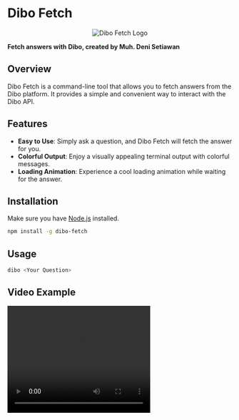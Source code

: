 # Dibo Fetch

<p align="center">
  <img src="https://media.discordapp.net/attachments/1184740016883236894/1195249276478046208/WhatsApp_Image_2023-10-05_at_16.28.41.jpg?ex=65b34da2&is=65a0d8a2&hm=8c9a8bdb4b4ad4c9139a294a621121d7c92821c45b07d85b84d6c6c52e9ca5a8&=&format=webp&width=300&height=300" alt="Dibo Fetch Logo">
</p>

**Fetch answers with Dibo, created by Muh. Deni Setiawan**

## Overview

Dibo Fetch is a command-line tool that allows you to fetch answers from the Dibo platform. It provides a simple and convenient way to interact with the Dibo API.

## Features

- **Easy to Use**: Simply ask a question, and Dibo Fetch will fetch the answer for you.
- **Colorful Output**: Enjoy a visually appealing terminal output with colorful messages.
- **Loading Animation**: Experience a cool loading animation while waiting for the answer.

## Installation

Make sure you have [Node.js](https://nodejs.org/) installed.

```bash
npm install -g dibo-fetch 
```

## Usage

```bash
dibo <Your Question>
```
## Video Example

<video width="320" height="240" controls>
  <source src="https://cdn.discordapp.com/attachments/1184740016883236894/1195255780438446110/tutorial_dibo.mp4?ex=65b353b0&is=65a0deb0&hm=b9933e08cf5186f9ccf8de04f94b0b72e306310fadad3855cb82777b78c53975&" type="video/mp4">
  Your browser does not support the video tag.
</video>
